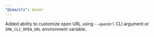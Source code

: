 ```yaml
---
"@ima/cli": minor
---
```


Added ability to customize open URL using `--openUrl` CLI argument or `IMA_CLI_OPEN_URL` environment variable.
